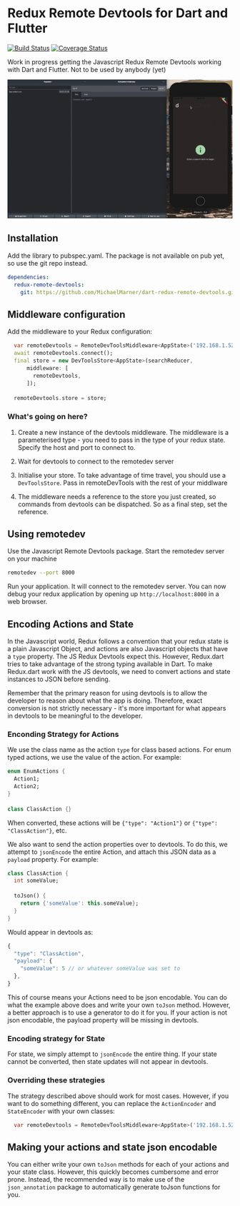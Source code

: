 # Redux Remote Devtools for Dart and Flutter

[![Build Status](https://travis-ci.com/MichaelMarner/dart-redux-remote-devtools.svg?branch=master)](https://travis-ci.com/MichaelMarner/dart-redux-remote-devtools) [![Coverage Status](https://coveralls.io/repos/github/MichaelMarner/dart-redux-remote-devtools/badge.svg?branch=master)](https://coveralls.io/github/MichaelMarner/dart-redux-remote-devtools?branch=master)

Work in progress getting the Javascript Redux Remote Devtools working with Dart
and Flutter. Not to be used by anybody (yet)

![Devtools Demo](https://github.com/MichaelMarner/dart-redux-remote-devtools/raw/master/doc/assets/DartReduxDemo.gif)

## Installation

Add the library to pubspec.yaml. The package is not available on pub yet, so use the git repo instead.

```yaml
dependencies:
  redux-remote-devtools:
    git: https://github.com/MichaelMarner/dart-redux-remote-devtools.git
```

## Middleware configuration

Add the middleware to your Redux configuration:

```dart
  var remoteDevtools = RemoteDevToolsMiddleware<AppState>('192.168.1.52:8000');
  await remoteDevtools.connect();
  final store = new DevToolsStore<AppState>(searchReducer,
      middleware: [
        remoteDevtools,
      ]);

  remoteDevtools.store = store;
```

### What's going on here?

1. Create a new instance of the devtools middleware. The middleware is a parameterised type - you need to pass in the type of your redux state. Specify the host and port to connect to.

1. Wait for devtools to connect to the remotedev server

1. Initialise your store. To take advantage of time travel, you should use a `DevToolsStore`. Pass in remoteDevTools with the rest of your middlware

1. The middleware needs a reference to the store you just created, so commands from devtools can be dispatched. So as a final step, set the reference.

## Using remotedev

Use the Javascript Remote Devtools package. Start the remotedev server on your machine

```bash
remotedev --port 8000
```

Run your application. It will connect to the remotedev server. You can now debug your redux application by opening up `http://localhost:8000` in a web browser.

## Encoding Actions and State

In the Javascript world, Redux follows a convention that your redux state is a plain Javascript Object, and actions are also Javascript objects that have a `type` property. The JS Redux Devtools expect this. However, Redux.dart tries to take advantage of the strong typing available in Dart. To make Redux.dart work with the JS devtools, we need to convert actions and state instances to JSON before sending.

Remember that the primary reason for using devtools is to allow the developer to reason about what the app is doing. Therefore, exact conversion is not strictly necessary - it's more important for what appears in devtools to be meaningful to the developer.

### Enconding Strategy for Actions

We use the class name as the action `type` for class based actions. For enum typed actions, we use the value of the action. For example:

```dart
enum EnumActions {
  Action1;
  Action2;
}

class ClassAction {}
```

When converted, these actions will be `{"type": "Action1"}` or `{"type": "ClassAction"}`, etc.

We also want to send the action properties over to devtools. To do this, we attempt to `jsonEncode` the entire Action, and attach this JSON data as a `payload` property. For example:

```dart
class ClassAction {
  int someValue;

  toJson() {
    return {'someValue': this.someValue};
  }
}
```

Would appear in devtools as:

```js
{
  "type": "ClassAction",
  "payload": {
    "someValue": 5 // or whatever someValue was set to
  },
}
```

This of course means your Actions need to be json encodable. You can do what the example above does and write your own `toJson` method. However, a better approach is to use a generator to do it for you. If your action is not json encodable, the payload property will be missing in devtools.

### Encoding strategy for State

For state, we simply attempt to `jsonEncode` the entire thing. If your state cannot be converted, then state updates will not appear in devtools.

### Overriding these strategies

The strategy described above should work for most cases. However, if you want to do something different, you can replace the `ActionEncoder` and `StateEncoder` with your own classes:

```dart
  var remoteDevtools = RemoteDevToolsMiddleware<AppState>('192.168.1.52:8000', actionEncoder: new MyCoolActionEncoder());
```

## Making your actions and state json encodable

You can either write your own `toJson` methods for each of your actions and your state class. However, this quickly becomes cumbersome and error prone. Instead, the recommended way is to make use of the `json_annotation` package to automatically generate toJson functions for you.
